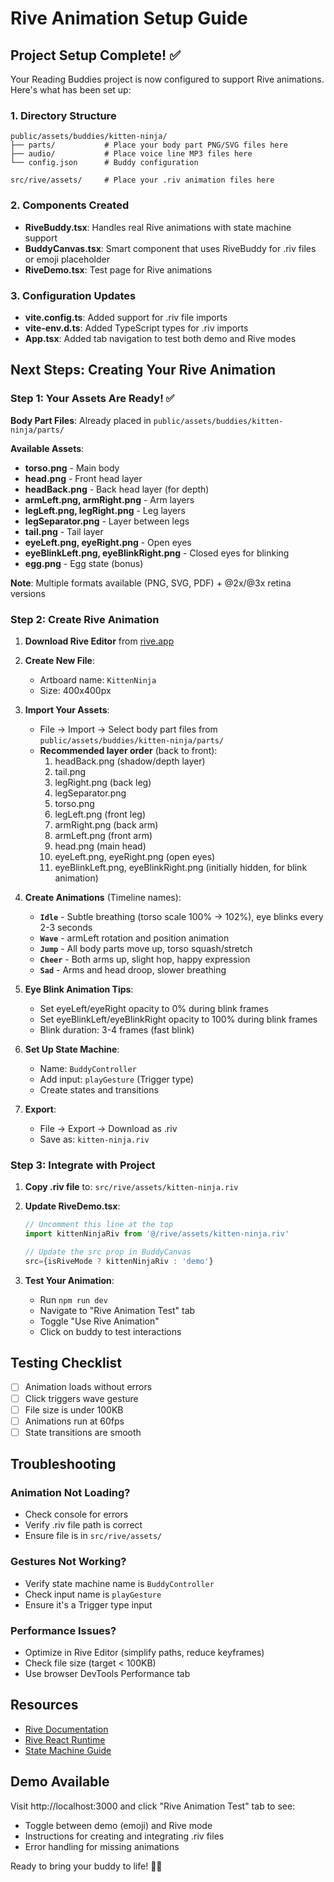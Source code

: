 # Rive Animation Setup Guide

## Project Setup Complete! ✅

Your Reading Buddies project is now configured to support Rive animations. Here's what has been set up:

### 1. Directory Structure
```
public/assets/buddies/kitten-ninja/
├── parts/           # Place your body part PNG/SVG files here
├── audio/           # Place voice line MP3 files here
└── config.json      # Buddy configuration

src/rive/assets/     # Place your .riv animation files here
```

### 2. Components Created
- **RiveBuddy.tsx**: Handles real Rive animations with state machine support
- **BuddyCanvas.tsx**: Smart component that uses RiveBuddy for .riv files or emoji placeholder
- **RiveDemo.tsx**: Test page for Rive animations

### 3. Configuration Updates
- **vite.config.ts**: Added support for .riv file imports
- **vite-env.d.ts**: Added TypeScript types for .riv imports
- **App.tsx**: Added tab navigation to test both demo and Rive modes

## Next Steps: Creating Your Rive Animation

### Step 1: Your Assets Are Ready! ✅
**Body Part Files**: Already placed in `public/assets/buddies/kitten-ninja/parts/`

**Available Assets**:
- **torso.png** - Main body
- **head.png** - Front head layer  
- **headBack.png** - Back head layer (for depth)
- **armLeft.png, armRight.png** - Arm layers
- **legLeft.png, legRight.png** - Leg layers
- **legSeparator.png** - Layer between legs
- **tail.png** - Tail layer
- **eyeLeft.png, eyeRight.png** - Open eyes
- **eyeBlinkLeft.png, eyeBlinkRight.png** - Closed eyes for blinking
- **egg.png** - Egg state (bonus)

**Note**: Multiple formats available (PNG, SVG, PDF) + @2x/@3x retina versions

### Step 2: Create Rive Animation
1. **Download Rive Editor** from [rive.app](https://rive.app)

2. **Create New File**:
   - Artboard name: `KittenNinja`
   - Size: 400x400px

3. **Import Your Assets**:
   - File → Import → Select body part files from `public/assets/buddies/kitten-ninja/parts/`
   - **Recommended layer order** (back to front):
     1. headBack.png (shadow/depth layer)
     2. tail.png
     3. legRight.png (back leg)
     4. legSeparator.png
     5. torso.png
     6. legLeft.png (front leg)  
     7. armRight.png (back arm)
     8. armLeft.png (front arm)
     9. head.png (main head)
     10. eyeLeft.png, eyeRight.png (open eyes)
     11. eyeBlinkLeft.png, eyeBlinkRight.png (initially hidden, for blink animation)

4. **Create Animations** (Timeline names):
   - **`Idle`** - Subtle breathing (torso scale 100% → 102%), eye blinks every 2-3 seconds
   - **`Wave`** - armLeft rotation and position animation
   - **`Jump`** - All body parts move up, torso squash/stretch
   - **`Cheer`** - Both arms up, slight hop, happy expression
   - **`Sad`** - Arms and head droop, slower breathing

5. **Eye Blink Animation Tips**:
   - Set eyeLeft/eyeRight opacity to 0% during blink frames
   - Set eyeBlinkLeft/eyeBlinkRight opacity to 100% during blink frames
   - Blink duration: 3-4 frames (fast blink)

5. **Set Up State Machine**:
   - Name: `BuddyController`
   - Add input: `playGesture` (Trigger type)
   - Create states and transitions

6. **Export**:
   - File → Export → Download as .riv
   - Save as: `kitten-ninja.riv`

### Step 3: Integrate with Project
1. **Copy .riv file** to: `src/rive/assets/kitten-ninja.riv`

2. **Update RiveDemo.tsx**:
   ```typescript
   // Uncomment this line at the top
   import kittenNinjaRiv from '@/rive/assets/kitten-ninja.riv'
   
   // Update the src prop in BuddyCanvas
   src={isRiveMode ? kittenNinjaRiv : 'demo'}
   ```

3. **Test Your Animation**:
   - Run `npm run dev`
   - Navigate to "Rive Animation Test" tab
   - Toggle "Use Rive Animation"
   - Click on buddy to test interactions

## Testing Checklist
- [ ] Animation loads without errors
- [ ] Click triggers wave gesture
- [ ] File size is under 100KB
- [ ] Animations run at 60fps
- [ ] State transitions are smooth

## Troubleshooting

### Animation Not Loading?
- Check console for errors
- Verify .riv file path is correct
- Ensure file is in `src/rive/assets/`

### Gestures Not Working?
- Verify state machine name is `BuddyController`
- Check input name is `playGesture`
- Ensure it's a Trigger type input

### Performance Issues?
- Optimize in Rive Editor (simplify paths, reduce keyframes)
- Check file size (target < 100KB)
- Use browser DevTools Performance tab

## Resources
- [Rive Documentation](https://help.rive.app)
- [Rive React Runtime](https://help.rive.app/runtimes/overview/react)
- [State Machine Guide](https://help.rive.app/editor/state-machine)

## Demo Available
Visit http://localhost:3000 and click "Rive Animation Test" tab to see:
- Toggle between demo (emoji) and Rive mode
- Instructions for creating and integrating .riv files
- Error handling for missing animations

Ready to bring your buddy to life! 🎨✨